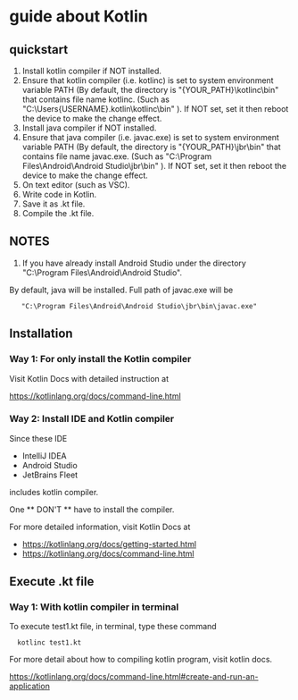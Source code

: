 # guide about Kotlin
## quickstart
1. Install kotlin compiler if NOT installed.
2. Ensure that kotlin compiler (i.e. kotlinc) is set to system environment variable PATH  (By default, the directory is "{YOUR_PATH}\kotlinc\bin" that contains file name kotlinc. (Such as "C:\Users\{USERNAME}\.kotlin\kotlinc\bin" ). If NOT set, set it then reboot the device to make the change effect.
3. Install java compiler if NOT installed.
4. Ensure that java compiler (i.e. javac.exe) is set to system environment variable PATH  (By default, the directory is "{YOUR_PATH}\jbr\bin" that contains file name javac.exe. (Such as "C:\Program Files\Android\Android Studio\jbr\bin" ). If NOT set, set it then reboot the device to make the change effect.
5. On text editor (such as VSC).
6. Write code in Kotlin.
7. Save it as .kt file.
8. Compile the .kt file.

## NOTES
1. If you have already install Android Studio under the directory "C:\Program Files\Android\Android Studio".
   
By default, java will be installed. Full path of javac.exe will be

       "C:\Program Files\Android\Android Studio\jbr\bin\javac.exe"

## Installation 
### Way 1: For only install the Kotlin compiler
Visit Kotlin Docs with detailed instruction at

https://kotlinlang.org/docs/command-line.html

### Way 2: Install IDE and Kotlin compiler
Since these IDE 

+ IntelliJ IDEA
+ Android Studio
+ JetBrains Fleet 

includes kotlin compiler. 

One ** DON'T ** have to install the compiler.

For more detailed information, visit Kotlin Docs at

+ https://kotlinlang.org/docs/getting-started.html
+ https://kotlinlang.org/docs/command-line.html

## Execute .kt file
### Way 1: With kotlin compiler in terminal
To execute test1.kt file, in terminal, type these command

      kotlinc test1.kt

For more detail about how to compiling kotlin program, visit kotlin docs.

https://kotlinlang.org/docs/command-line.html#create-and-run-an-application


